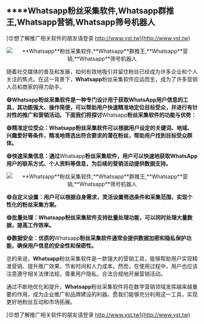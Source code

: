 ## ****Whatsapp**粉丝采集软件,**Whatsapp**群推王,**Whatsapp**营销,**Whatsapp**筛号机器人**

[😍想了解推广相关软件的朋友请登录 http://www.vst.tw](http://www.vst.tw)

 <center><img src="https://vst.tw/MP4/tuiguang/png/3.png" alt="**Whatsapp**粉丝采集软件,**Whatsapp**群推王,**Whatsapp**营销,**Whatsapp**筛号机器人"></center>

随着社交媒体的普及和发展，如何有效地吸引并留住粉丝已经成为许多企业和个人关注的焦点。在这一背景下，**Whatsapp**粉丝采集软件应运而生，成为了许多营销人员和商家的得力助手。

**😄**Whatsapp**粉丝采集软件是一种专门设计用于获取WhatsApp用户信息的工具，其功能强大、操作简便，可以帮助用户快速精准地定位目标受众，并进行有针对性的推广和营销活动。下面我们将探讨**Whatsapp**粉丝采集软件的功能与优势：**

**😄精准定位受众：**Whatsapp**粉丝采集软件可以根据用户设定的关键词、地域、兴趣爱好等条件，精准地筛选出符合要求的潜在粉丝，帮助用户找到目标受众群体。**

**😄快速采集信息：通过**Whatsapp**粉丝采集软件，用户可以快速地获取WhatsApp用户的联系方式、个人资料等信息，为后续的营销活动提供数据支持。**

 <center><img src="https://vst.tw/MP4/tuiguang/png/0.png" alt="**Whatsapp**粉丝采集软件,**Whatsapp**群推王,**Whatsapp**营销,**Whatsapp**筛号机器人"></center>

**😄自定义设置：用户可以根据自身需求，灵活设置筛选条件和采集范围，实现个性化的粉丝采集方案。**

**😄批量处理：**Whatsapp**粉丝采集软件支持批量处理功能，可以同时处理大量数据，提高工作效率。**

**😄数据安全：优质的**Whatsapp**粉丝采集软件通常会提供数据加密和隐私保护功能，确保用户信息的安全性和保密性。**

总的来说，**Whatsapp**粉丝采集软件是一款强大的营销工具，能够帮助用户实现精准营销、提升推广效果，节省时间和人力成本。然而，在使用过程中，用户也应该注意遵守相关法律法规，尊重用户隐私，合法合规地开展营销活动。

通过不断地优化和提升，**Whatsapp**粉丝采集软件将在数字营销领域发挥越来越重要的作用，成为企业推广和品牌建设的利器。愿我们能够充分利用这一工具，实现更好地粉丝互动和市场拓展。

[😍想了解推广相关软件的朋友请登录 http://www.vst.tw](http://www.vst.tw)



